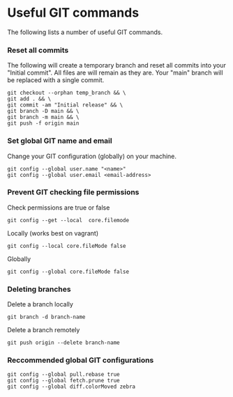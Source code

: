 # Useful GIT commands
The following lists a number of useful GIT commands.

### Reset all commits
The following will create a temporary branch and reset all commits into your "Initial commit". 
All files are will remain as they are. Your "main" branch will be replaced with a single commit.

``` shell
git checkout --orphan temp_branch && \
git add . && \
git commit -am "Initial release" && \
git branch -D main && \
git branch -m main && \
git push -f origin main
```

### Set global GIT name and email
Change your GIT configuration (globally) on your machine.

``` shell
git config --global user.name "<name>"
git config --global user.email <email-address>
```

### Prevent GIT checking file permissions

Check permissions are true or false
``` shell
git config --get --local  core.filemode
```

Locally (works best on vagrant)
``` shell
git config --local core.fileMode false
```

Globally
``` shell
git config --global core.fileMode false
```

### Deleting branches

Delete a branch locally
``` shell
git branch -d branch-name
```

Delete a branch remotely
``` shell
git push origin --delete branch-name
```

### Reccommended global GIT configurations

``` shell
git config --global pull.rebase true
git config --global fetch.prune true
git config --global diff.colorMoved zebra
```
